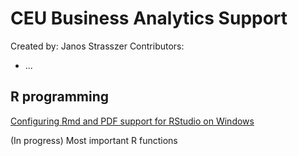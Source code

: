 # CEU Business Analytics Support
Created by: Janos Strasszer
Contributors:
 * ...

## R programming
[Configuring Rmd and PDF support for RStudio on Windows](RStudio/RmdSupport/README.md)

(In progress) Most important R functions
